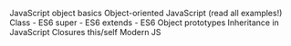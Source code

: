 JavaScript object basics Object-oriented JavaScript (read all examples!) Class - ES6 super - ES6 extends - ES6 Object prototypes Inheritance in JavaScript Closures this/self Modern JS


